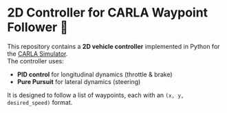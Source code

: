 # 2D Controller for CARLA Waypoint Follower 🚗

This repository contains a **2D vehicle controller** implemented in Python for the [CARLA Simulator](https://carla.org/).  
The controller uses:

- **PID control** for longitudinal dynamics (throttle & brake)  
- **Pure Pursuit** for lateral dynamics (steering)  

It is designed to follow a list of waypoints, each with an `(x, y, desired_speed)` format.


